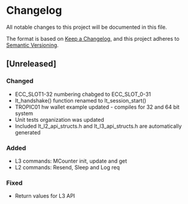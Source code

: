 # Changelog

All notable changes to this project will be documented in this file.

The format is based on [Keep a Changelog](https://keepachangelog.com/en/1.1.0/),
and this project adheres to [Semantic Versioning](https://semver.org/spec/v2.0.0.html).

## [Unreleased]

### Changed

- ECC_SLOT1-32 numbering chabged to ECC_SLOT_0-31
- lt_handshake() function renamed to lt_session_start()
- TROPIC01 hw wallet example updated - compiles for 32 and 64 bit system
- Unit tests organization was updated
- Included lt_l2_api_structs.h and lt_l3_api_structs.h are automatically generated

### Added

- L3 commands: MCounter init, update and get
- L2 commands: Resend, Sleep and Log req

### Fixed

- Return values for L3 API
